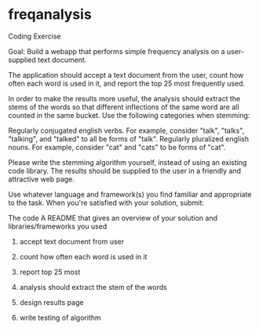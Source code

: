# freqanalysis

Coding Exercise

Goal: Build a webapp that performs simple frequency analysis on a user-supplied text document.

The application should accept a text document from the user, count how often each word is used in it, and report the top 25 most frequently used.

In order to make the results more useful, the analysis should extract the stems of the words so that different inflections of the same word are all counted in the same bucket. Use the following categories when stemming:

Regularly conjugated english verbs. For example, consider "talk", "talks", "talking", and "talked" to all be forms of "talk".
Regularly pluralized english nouns. For example, consider "cat" and "cats" to be forms of "cat".

Please write the stemming algorithm yourself, instead of using an existing code library. The results should be supplied to the user in a friendly and attractive web page.

Use whatever language and framework(s) you find familiar and appropriate to the task. When you're satisfied with your solution, submit:

The code
A README that gives an overview of your solution and libraries/frameworks you used

1. accept text document from user
2. count how often each word is used in it
3. report top 25 most

4. analysis should extract the stem of the words 
5. design results page

6. write testing of algorithm